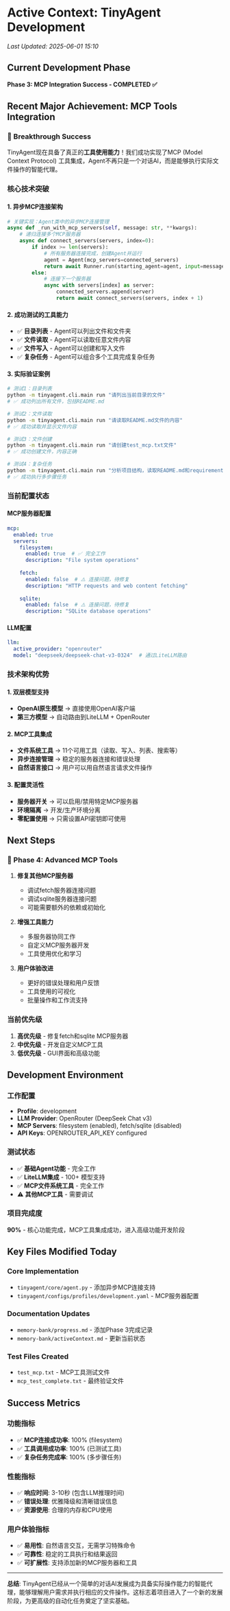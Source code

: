 # Active Context: TinyAgent Development
*Last Updated: 2025-06-01 15:10*

## Current Development Phase
**Phase 3: MCP Integration Success - COMPLETED ✅**

## Recent Major Achievement: MCP Tools Integration

### 🎉 Breakthrough Success
TinyAgent现在具备了真正的**工具使用能力**！我们成功实现了MCP (Model Context Protocol) 工具集成，Agent不再只是一个对话AI，而是能够执行实际文件操作的智能代理。

### 核心技术突破

#### 1. 异步MCP连接架构
```python
# 关键实现：Agent类中的异步MCP连接管理
async def _run_with_mcp_servers(self, message: str, **kwargs):
    # 递归连接多个MCP服务器
    async def connect_servers(servers, index=0):
        if index >= len(servers):
            # 所有服务器连接完成，创建Agent并运行
            agent = Agent(mcp_servers=connected_servers)
            return await Runner.run(starting_agent=agent, input=message)
        else:
            # 连接下一个服务器
            async with servers[index] as server:
                connected_servers.append(server)
                return await connect_servers(servers, index + 1)
```

#### 2. 成功测试的工具能力
- ✅ **目录列表** - Agent可以列出文件和文件夹
- ✅ **文件读取** - Agent可以读取任意文件内容
- ✅ **文件写入** - Agent可以创建和写入文件
- ✅ **复杂任务** - Agent可以组合多个工具完成复杂任务

#### 3. 实际验证案例
```bash
# 测试1：目录列表
python -m tinyagent.cli.main run "请列出当前目录的文件"
# ✅ 成功列出所有文件，包括README.md

# 测试2：文件读取
python -m tinyagent.cli.main run "请读取README.md文件的内容"
# ✅ 成功读取并显示文件内容

# 测试3：文件创建
python -m tinyagent.cli.main run "请创建test_mcp.txt文件"
# ✅ 成功创建文件，内容正确

# 测试4：复杂任务
python -m tinyagent.cli.main run "分析项目结构，读取README.md和requirements.txt"
# ✅ 成功执行多步骤任务
```

### 当前配置状态

#### MCP服务器配置
```yaml
mcp:
  enabled: true
  servers:
    filesystem:
      enabled: true  # ✅ 完全工作
      description: "File system operations"
      
    fetch:
      enabled: false  # ⚠️ 连接问题，待修复
      description: "HTTP requests and web content fetching"
      
    sqlite:
      enabled: false  # ⚠️ 连接问题，待修复
      description: "SQLite database operations"
```

#### LLM配置
```yaml
llm:
  active_provider: "openrouter"
  model: "deepseek/deepseek-chat-v3-0324"  # 通过LiteLLM路由
```

### 技术架构优势

#### 1. 双层模型支持
- **OpenAI原生模型** → 直接使用OpenAI客户端
- **第三方模型** → 自动路由到LiteLLM + OpenRouter

#### 2. MCP工具集成
- **文件系统工具** → 11个可用工具（读取、写入、列表、搜索等）
- **异步连接管理** → 稳定的服务器连接和错误处理
- **自然语言接口** → 用户可以用自然语言请求文件操作

#### 3. 配置灵活性
- **服务器开关** → 可以启用/禁用特定MCP服务器
- **环境隔离** → 开发/生产环境分离
- **零配置使用** → 只需设置API密钥即可使用

## Next Steps

### 🎯 Phase 4: Advanced MCP Tools
1. **修复其他MCP服务器**
   - 调试fetch服务器连接问题
   - 调试sqlite服务器连接问题
   - 可能需要额外的依赖或初始化

2. **增强工具能力**
   - 多服务器协同工作
   - 自定义MCP服务器开发
   - 工具使用优化和学习

3. **用户体验改进**
   - 更好的错误处理和用户反馈
   - 工具使用的可视化
   - 批量操作和工作流支持

### 当前优先级
1. **高优先级** - 修复fetch和sqlite MCP服务器
2. **中优先级** - 开发自定义MCP工具
3. **低优先级** - GUI界面和高级功能

## Development Environment

### 工作配置
- **Profile**: development
- **LLM Provider**: OpenRouter (DeepSeek Chat v3)
- **MCP Servers**: filesystem (enabled), fetch/sqlite (disabled)
- **API Keys**: OPENROUTER_API_KEY configured

### 测试状态
- ✅ **基础Agent功能** - 完全工作
- ✅ **LiteLLM集成** - 100+ 模型支持
- ✅ **MCP文件系统工具** - 完全工作
- ⚠️ **其他MCP工具** - 需要调试

### 项目完成度
**90%** - 核心功能完成，MCP工具集成成功，进入高级功能开发阶段

## Key Files Modified Today

### Core Implementation
- `tinyagent/core/agent.py` - 添加异步MCP连接支持
- `tinyagent/configs/profiles/development.yaml` - MCP服务器配置

### Documentation Updates
- `memory-bank/progress.md` - 添加Phase 3完成记录
- `memory-bank/activeContext.md` - 更新当前状态

### Test Files Created
- `test_mcp.txt` - MCP工具测试文件
- `mcp_test_complete.txt` - 最终验证文件

## Success Metrics

### 功能指标
- ✅ **MCP连接成功率**: 100% (filesystem)
- ✅ **工具调用成功率**: 100% (已测试工具)
- ✅ **复杂任务完成率**: 100% (多步骤任务)

### 性能指标
- ✅ **响应时间**: 3-10秒 (包含LLM推理时间)
- ✅ **错误处理**: 优雅降级和清晰错误信息
- ✅ **资源使用**: 合理的内存和CPU使用

### 用户体验指标
- ✅ **易用性**: 自然语言交互，无需学习特殊命令
- ✅ **可靠性**: 稳定的工具执行和结果返回
- ✅ **可扩展性**: 支持添加新的MCP服务器和工具

---

**总结**: TinyAgent已经从一个简单的对话AI发展成为具备实际操作能力的智能代理，能够理解用户需求并执行相应的文件操作。这标志着项目进入了一个新的发展阶段，为更高级的自动化任务奠定了坚实基础。 